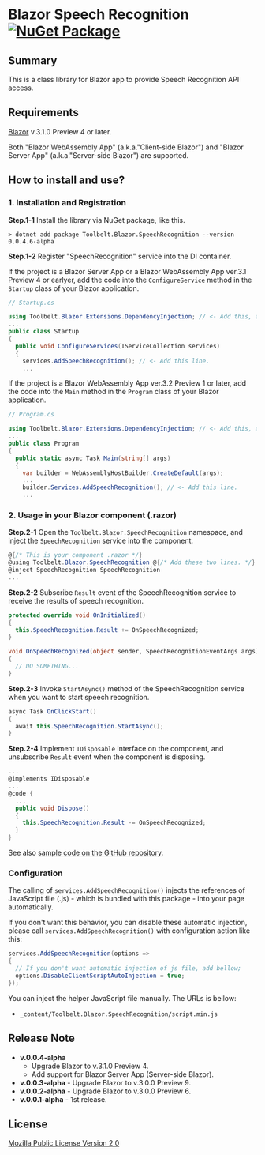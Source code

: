 # Blazor Speech Recognition [![NuGet Package](https://img.shields.io/nuget/v/Toolbelt.Blazor.SpeechRecognition.svg)](https://www.nuget.org/packages/Toolbelt.Blazor.SpeechRecognition/)

## Summary

This is a class library for Blazor app to provide Speech Recognition API access.

## Requirements

[Blazor](https://blazor.net/) v.3.1.0 Preview 4 or later.

Both "Blazor WebAssembly App" (a.k.a."Client-side Blazor") and "Blazor Server App" (a.k.a."Server-side Blazor") are supoorted.


## How to install and use?

### 1. Installation and Registration

**Step.1-1** Install the library via NuGet package, like this.

```shell
> dotnet add package Toolbelt.Blazor.SpeechRecognition --version 0.0.4.6-alpha
```

**Step.1-2** Register "SpeechRecognition" service into the DI container.

If the project is a Blazor Server App or a Blazor WebAssembly App ver.3.1 Preview 4 or earlyer, add the code into the `ConfigureService` method in the `Startup` class of your Blazor application.

```csharp
// Startup.cs

using Toolbelt.Blazor.Extensions.DependencyInjection; // <- Add this, and...
...
public class Startup
{
  public void ConfigureServices(IServiceCollection services)
  {
    services.AddSpeechRecognition(); // <- Add this line.
    ...
```

If the project is a Blazor WebAssembly App ver.3.2 Preview 1 or later, add the code into the `Main` method in the `Program` class of your Blazor application.

```csharp
// Program.cs

using Toolbelt.Blazor.Extensions.DependencyInjection; // <- Add this, and...
...
public class Program
{
  public static async Task Main(string[] args)
  {
    var builder = WebAssemblyHostBuilder.CreateDefault(args);
    ...
    builder.Services.AddSpeechRecognition(); // <- Add this line.
    ...
```

### 2. Usage in your Blazor component (.razor)

**Step.2-1**  Open the `Toolbelt.Blazor.SpeechRecognition` namespace, and inject the `SpeechRecognition` service into the component.

```csharp
@{/* This is your component .razor */}
@using Toolbelt.Blazor.SpeechRecognition @{/* Add these two lines. */}
@inject SpeechRecognition SpeechRecognition
...
```

**Step.2-2**  Subscribe `Result` event of the SpeechRecognition service to receive the results of speech recognition.

```csharp
protected override void OnInitialized()
{
  this.SpeechRecognition.Result += OnSpeechRecognized;
}

void OnSpeechRecognized(object sender, SpeechRecognitionEventArgs args)
{
  // DO SOMETHING...
}
```

**Step.2-3** Invoke `StartAsync()` method of the SpeechRecognition service when you want to start speech recognition.

```csharp
async Task OnClickStart()
{
  await this.SpeechRecognition.StartAsync();
}
```

**Step.2-4** Implement `IDisposable` interface on the component, and unsubscribe `Result` event when the component is disposing.

```csharp
...
@implements IDisposable
...
@code {
  ...
  public void Dispose()
  {
    this.SpeechRecognition.Result -= OnSpeechRecognized;
  }
}
```

See also [sample code on the GitHub repository](https://github.com/jsakamoto/Toolbelt.Blazor.SpeechRecognition/blob/master/SampleSites/SampleSite.Components/App.razor).

### Configuration

The calling of `services.AddSpeechRecognition()` injects the references of JavaScript file (.js) - which is bundled with this package - into your page automatically.

If you don't want this behavior, you can disable these automatic injection, please call `services.AddSpeechRecognition()` with configuration action like this:

```csharp
services.AddSpeechRecognition(options =>
{
  // If you don't want automatic injection of js file, add bellow;
  options.DisableClientScriptAutoInjection = true;
});
```

You can inject the helper JavaScript file manually. The URLs is bellow:

- `_content/Toolbelt.Blazor.SpeechRecognition/script.min.js`

## Release Note

- **v.0.0.4-alpha**
    - Upgrade Blazor to v.3.1.0 Preview 4.
    - Add support for Blazor Server App (Server-side Blazor).
- **v.0.0.3-alpha** - Upgrade Blazor to v.3.0.0 Preview 9.
- **v.0.0.2-alpha** - Upgrade Blazor to v.3.0.0 Preview 6.
- **v.0.0.1-alpha** - 1st release.

## License

[Mozilla Public License Version 2.0](https://github.com/jsakamoto/Toolbelt.Blazor.SpeechRecognition/blob/master/LICENSE)